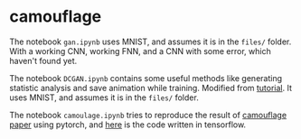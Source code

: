 # camouflage

The notebook `gan.ipynb` uses MNIST, and assumes it is in the `files/` folder. With a working CNN, working FNN, and a CNN with some error, which haven't found yet.

The notebook `DCGAN.ipynb` contains some useful methods like generating statistic analysis and save animation while training. Modified from [tutorial](https://pytorch.org/tutorials/beginner/dcgan_faces_tutorial.html). It uses MNIST, and assumes it is in the `files/` folder.

The notebook `camoulage.ipynb` tries to reproduce the result of [camouflage paper](https://besjournals.onlinelibrary.wiley.com/doi/full/10.1111/2041-210X.13334) using pytorch, and [here](https://gitlab.com/asb-lab/camogan) is the code written in tensorflow. 
